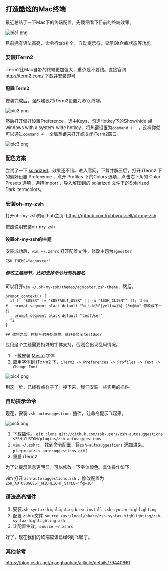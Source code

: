 ## 打造酷炫的Mac终端



最近总结了一下Mac下的终端配置，先截图看下目前的终端效果。



![pic1.png](pic1.png)



目前拥有语法高亮，命令行tab补全，自动提示符，显示Git仓库状态等功能。



### 安装iTerm2

iTerm2比Mac自带的终端更加强大，重点是不要钱。直接官网 <http://iterm2.com/> 下载并安装即可



#### 配置iTerm2

安装完成后，强烈建议将iTerm2设置为*默认终端*。

![pic2.png](pic2.png)



然后打开偏好设置Preference，选中Keys，勾选Hotkey下的Show/hide all windows with a system-wide hotkey，将热键设置为`command + .` ，这样你就可以通过`command + .` 全局热键来打开或关闭iTerm2窗口。



![pic3.png](pic3.png)





### 配色方案



尝试了一下 [solarized](http://ethanschoonover.com/solarized)，效果还不错。进入官网，下载并解压后，打开 iTerm2 下的偏好设置 Preference ，点开 Profiles 下的Colors 选项，点击右下角的 Color Presets 选项，选择Import ，导入解压到的 solarized 文件下的Solarized Dark.itermcolors。



### 安装oh-my-zsh

打开oh-my-zsh的github主页: <https://github.com/robbyrussell/oh-my-zsh>

按照说明安装oh-my-zsh



#### 设置oh-my-zsh的主题

安装成功后，`vim ~/.zshrc` 打开配置文件，修改主题为`agnoster`



```
ZSH_THEME="agnoster"
```

##### 修改主题细节，比如去掉命令行的机器名

可以打开`vim ~/.oh-my-zsh/themes/agnoster.zsh-theme`，然后，

```
prompt_context() {
  if [[ "$USER" != "$DEFAULT_USER" || -n "$SSH_CLIENT" ]]; then
#   prompt_segment black default "%(!.%{%F{yellow}%}.)%n@%m" 修改成下一行
    prompt_segment black default "testUser"
  fi
}

## 改完之后，控制台的开始位置，就只会显示testUser
```


应用这个主题需要特殊的字体支持，否则会出现乱码情况。

1. 下载安装 [Meslo](https://github.com/powerline/fonts/blob/master/Meslo%20Slashed/Meslo%20LG%20M%20Regular%20for%20Powerline.ttf) 字体
2. 应用字体到 iTerm2 下，`iTerm2 -> Preferences -> Profiles -> Text -> Change Font`



![pic4.png](pic4.png)

到这一步，已经有点样子了。接下来，我们安装一些实用的插件。



### 自动提示命令

现在，安装 `zsh-autosuggestions` 插件，让命令提示飞起来。

![pic5.png](pic5.png)



1. 下载插件。
   `git clone git://github.com/zsh-users/zsh-autosuggestions $ZSH_CUSTOM/plugins/zsh-autosuggestions`
2. `vim ~/.zshrc`，找到命令配置，将`zsh-autosuggestions` 添加进来。
   `plugins=(zsh-autosuggestions git)`
3. 重启 iTerm2



为了让提示信息更明显，可以修改一下字体颜色。具体操作如下:

vim 打开 `zsh-autosuggestions.zsh` ，修改配置为 `ZSH_AUTOSUGGEST_HIGHLIGHT_STYLE='fg=10'`



### 语法高亮插件

1. 安装`zsh-syntax-highlighting`
   `brew install zsh-syntax-highlighting`
2. 配置.zshrc文件
   `source /usr/local/share/zsh-syntax-highlighting/zsh-syntax-highlighting.zsh`
3. 让配置生效。`source ~/.zshrc`



好了，现在我们的终端应该已经6到飞起了。



### 其他参考
https://blog.csdn.net/qianghaohao/article/details/79440961






















